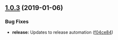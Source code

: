 ## [1.0.3](https://github.com/phil-mitchell/exegesis-plugin-swagger-ui-express/compare/v1.0.2...v1.0.3) (2019-01-06)


### Bug Fixes

* **release:** Updates to release automation ([f04ce84](https://github.com/phil-mitchell/exegesis-plugin-swagger-ui-express/commit/f04ce84))
